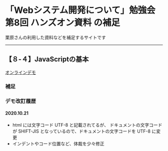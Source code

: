 # 「Webシステム開発について」勉強会第8回 ハンズオン資料 の補足

栗原さんの利用した資料などを補足するサイトです

-----

## 【８-４】JavaScriptの基本

[オンラインデモ](https://ces-shiraishi.github.io/kurihara-training-part8/1012-01.html)


### 補足



### デモ改訂履歴

#### 2020.10.21

 - html には文字コード UTF-8 と記載されてるが、 ドキュメントの文字コードが SHIFT-JIS となっているので、ドキュメントの文字コードを UTF-8 に変更
 - インデントやコード位置など、体裁を少々修正


